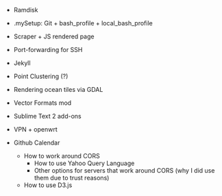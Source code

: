 * Ramdisk
* .mySetup: Git + bash_profile + local_bash_profile
* Scraper + JS rendered page
* Port-forwarding for SSH
* Jekyll
* Point Clustering (?)
* Rendering ocean tiles via GDAL
* Vector Formats mod
* Sublime Text 2 add-ons
* VPN + openwrt

* Github Calendar
    - How to work around CORS
        - How to use Yahoo Query Language
        - Other options for servers that work around CORS (why I did use them due to trust reasons)
    - How to use D3.js

